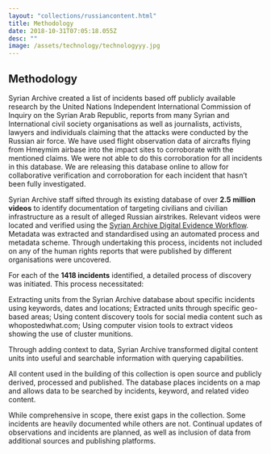 ```yaml
---
layout: "collections/russiancontent.html"
title: Methodology
date: 2018-10-31T07:05:18.055Z
desc: ""
image: /assets/technology/technologyyy.jpg
---
```


## Methodology

Syrian Archive created a list of incidents based off publicly available research by the United Nations Independent International Commission of Inquiry on the Syrian Arab Republic, reports from many Syrian and International civil society organisations as well as journalists, activists, lawyers and individuals claiming that the attacks were conducted by the Russian air force. We have used flight observation data of aircrafts flying from Hmeymim airbase into the impact sites to corroborate with the mentioned claims. We were not able to do this corroboration for all incidents in this database. We are releasing this database online to allow for collaborative verification and corroboration for each incident that hasn’t been fully investigated.

Syrian Archive staff sifted through its existing database of over **2.5 million videos** to identify documentation of targeting civilians and civilian infrastructure as a result of alleged Russian airstrikes. Relevant videos were located and verified using the [Syrian Archive Digital Evidence Workflow](https://syrianarchive.org/en/tools_methods). Metadata was extracted and standardised using an automated process and metadata scheme. Through undertaking this process, incidents not included on any of the human rights reports that were published by different organisations were uncovered.

For each of the **1418 incidents** identified, a detailed process of discovery was initiated. This process necessitated:

Extracting units from the Syrian Archive database about specific incidents using keywords, dates and locations;
Extracted units through specific geo-based areas;
Using content discovery tools for social media content such as whopostedwhat.com;
Using computer vision tools to extract videos showing the use of cluster munitions.

Through adding context to data, Syrian Archive transformed digital content units into useful and searchable information with querying capabilities.

All content used in the building of this collection is open source and publicly derived, processed and published. The database places incidents on a map and allows data to be searched by incidents, keyword, and related video content.

While comprehensive in scope, there exist gaps in the collection. Some incidents are heavily documented while others are not. Continual updates of observations and incidents are planned, as well as inclusion of data from additional sources and publishing platforms.
